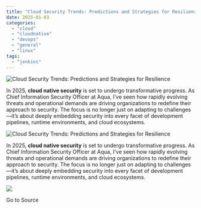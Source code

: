 ```yaml
---
title: "Cloud Security Trends: Predictions and Strategies for Resilience"
date: 2025-01-03
categories: 
  - "cloud"
  - "cloudnative"
  - "devops"
  - "general"
  - "linux"
tags: 
  - "jenkins"
---
```


![Cloud Security Trends: Predictions and Strategies for Resilience](https://blog.aquasec.com/hubfs/blog-main-Cloud-Security-trends-1200x628-2024%20final.jpg)

In 2025, **cloud native security** is set to undergo transformative progress. As Chief Information Security Officer at Aqua, I’ve seen how rapidly evolving threats and operational demands are driving organizations to redefine their approach to security. The focus is no longer just on adapting to challenges—it’s about deeply embedding security into every facet of development pipelines, runtime environments, and cloud ecosystems. 

![Cloud Security Trends: Predictions and Strategies for Resilience](https://blog.aquasec.com/hubfs/blog-main-Cloud-Security-trends-1200x628-2024%20final.jpg)

In 2025, **cloud native security** is set to undergo transformative progress. As Chief Information Security Officer at Aqua, I’ve seen how rapidly evolving threats and operational demands are driving organizations to redefine their approach to security. The focus is no longer just on adapting to challenges—it’s about deeply embedding security into every facet of development pipelines, runtime environments, and cloud ecosystems. 

![](https://track.hubspot.com/__ptq.gif?a=1665891&k=14&r=https%3A%2F%2Fblog.aquasec.com%2Fcloud-security-trends-predictions-and-strategies-for-resilience&bu=https%253A%252F%252Fblog.aquasec.com&bvt=rss)

Go to Source
